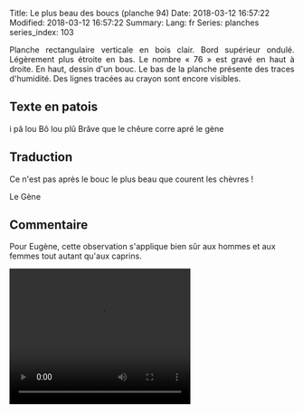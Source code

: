 Title: Le plus beau des boucs (planche 94) 
Date: 2018-03-12 16:57:22
Modified: 2018-03-12 16:57:22
Summary: 
Lang: fr
Series: planches
series_index: 103

<p style="text-align:justify;">Planche rectangulaire verticale en bois
clair. Bord supérieur ondulé. Légèrement plus étroite en bas. Le
nombre « 76 » est gravé en haut à droite. En haut, dessin d'un
bouc. Le bas de la planche présente des traces d'humidité. Des lignes
tracées au crayon sont encore visibles. </p>

<figure class="image-block" style="float: right;">
  <img alt="" src="{static}/images/planche_94-2.png">
  <figcaption style="max-width: 190px"></figcaption>
</figure>

## Texte en patois

i pâ lou Bô lou plû Brâve que le chêure corre apré le gène

## Traduction

Ce n'est pas après le bouc le plus beau que courent les chèvres !

Le Gène

## Commentaire

Pour Eugène, cette observation s'applique bien sûr aux hommes et aux
femmes tout autant qu'aux caprins.

<video width="320" height="240" controls>
  <source src="https://d1njpgd0ygatdn.cloudfront.net/video_94.mp4" type="video/mp4">
</video>
